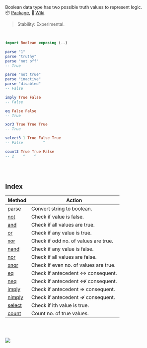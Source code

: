 Boolean data type has two possible truth values to represent logic.<br>
:package: [Package](https://package.elm-lang.org/packages/elmw/extra-boolean/latest/),
:blue_book: [Wiki](https://github.com/elmw/extra-boolean/wiki).

> Stability: Experimental.

<br>

```elm
import Boolean exposing (..)

parse "1"
parse "truthy"
parse "not off"
-- True

parse "not true"
parse "inactive"
parse "disabled"
-- False

imply True False
-- False

eq False False
-- True

xor3 True True True
-- True

select3 1 True False True
-- False         ^

count3 True True False
-- 2    ^    ^
```

<br>
<br>


## Index

| Method   | Action                                |
| -------- | ------------------------------------- |
| [parse]  | Convert string to boolean.            |
| [not]    | Check if value is false.              |
| [and]    | Check if all values are true.         |
| [or]     | Check if any value is true.           |
| [xor]    | Check if odd no. of values are true.  |
| [nand]   | Check if any value is false.          |
| [nor]    | Check if all values are false.        |
| [xnor]   | Check if even no. of values are true. |
| [eq]     | Check if antecedent ⇔ consequent.     |
| [neq]    | Check if antecedent ⇎ consequent.     |
| [imply]  | Check if antecedent ⇒ consequent.     |
| [nimply] | Check if antecedent ⇏ consequent.     |
| [select] | Check if ith value is true.           |
| [count]  | Count no. of true values.             |

[parse]: https://github.com/elmw/extra-boolean/wiki/parse
[not]: https://github.com/elmw/extra-boolean/wiki/not
[and]: https://github.com/elmw/extra-boolean/wiki/and
[or]: https://github.com/elmw/extra-boolean/wiki/or
[xor]: https://github.com/elmw/extra-boolean/wiki/xor
[nand]: https://github.com/elmw/extra-boolean/wiki/nand
[nor]: https://github.com/elmw/extra-boolean/wiki/nor
[xnor]: https://github.com/elmw/extra-boolean/wiki/xnor
[eq]: https://github.com/elmw/extra-boolean/wiki/eq
[neq]: https://github.com/elmw/extra-boolean/wiki/neq
[imply]: https://github.com/elmw/extra-boolean/wiki/imply
[nimply]: https://github.com/elmw/extra-boolean/wiki/nimply
[select]: https://github.com/elmw/extra-boolean/wiki/select
[count]: https://github.com/elmw/extra-boolean/wiki/count

<br>
<br>

[![](https://img.youtube.com/vi/6mMK6iSZsAs/maxresdefault.jpg)](https://www.youtube.com/watch?v=6mMK6iSZsAs)
